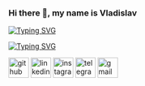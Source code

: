### Hi there 👋, my name is Vladislav
[![Typing SVG](https://readme-typing-svg.herokuapp.com?color=%2336BCF7&lines=Junior+Frontend+Developer)](https://git.io/typing-svg)


[![Typing SVG](https://readme-typing-svg.herokuapp.com?font=Fira+Code&size=18&pause=1000&color=F70E09&width=475&lines=Skills%3ATypeScript%2FJavaScript%2FREACT%2FCSS%2FHTML)](https://git.io/typing-svg)



[<img src='https://cdn.jsdelivr.net/npm/simple-icons@3.0.1/icons/github.svg' alt='github' height='40'>](https://github.com/Sosyambu4)  [<img src='https://cdn.jsdelivr.net/npm/simple-icons@3.0.1/icons/linkedin.svg' alt='linkedin' height='40'>](https://www.linkedin.com/in/vladislav-khrabrykh/)  [<img src='https://cdn.jsdelivr.net/npm/simple-icons@3.0.1/icons/instagram.svg' alt='instagram' height='40'>](https://www.instagram.com/vlados.xb/)  [<img src='https://cdn.jsdelivr.net/npm/simple-icons@3.0.1/icons/telegram.svg' alt='telegram' height='40'>](https://t.me/Sosyambu4)  [<img src='https://cdn.jsdelivr.net/npm/simple-icons@3.0.1/icons/gmail.svg' alt='gmail' height='40'>](vladislavhrabryk@gmail.com)  

